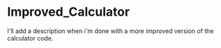 # Improved_Calculator
I'll add a description when i'm done with a more improved version of the calculator code.
